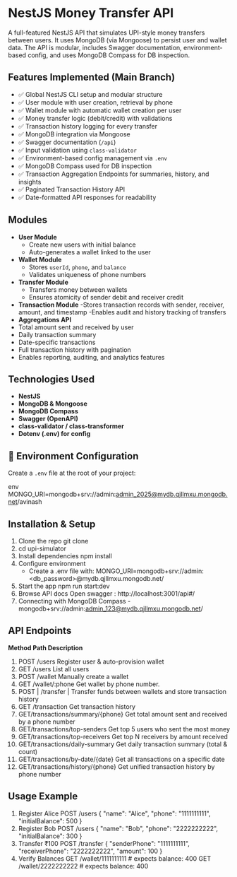 # NestJS Money Transfer API

A full-featured NestJS API that simulates UPI-style money transfers between users. It uses MongoDB (via Mongoose) to persist user and wallet data. The API is modular, includes Swagger documentation, environment-based config, and uses MongoDB Compass for DB inspection.

##  Features Implemented (Main Branch)

- ✅ Global NestJS CLI setup and modular structure
- ✅ User module with user creation, retrieval by phone
- ✅ Wallet module with automatic wallet creation per user
- ✅ Money transfer logic (debit/credit) with validations
- ✅ Transaction history logging for every transfer
- ✅ MongoDB integration via Mongoose
- ✅ Swagger documentation (`/api`)
- ✅ Input validation using `class-validator`
- ✅ Environment-based config management via `.env`
- ✅ MongoDB Compass used for DB inspection
- ✅ Transaction Aggregation Endpoints for summaries, history, and insights
- ✅ Paginated Transaction History API
- ✅ Date-formatted API responses for readability

##  Modules

- **User Module**
  - Create new users with initial balance
  - Auto-generates a wallet linked to the user
- **Wallet Module**
  - Stores `userId`, `phone`, and `balance`
  - Validates uniqueness of phone numbers
- **Transfer Module**
  - Transfers money between wallets
  - Ensures atomicity of sender debit and receiver credit
- **Transaction Module**
  -Stores transaction records with sender, receiver, amount, and timestamp
  -Enables audit and history tracking of transfers
- **Aggregations API**
- Total amount sent and received by user
- Daily transaction summary
- Date-specific transactions
- Full transaction history with pagination
- Enables reporting, auditing, and analytics features

##  Technologies Used

- **NestJS**
- **MongoDB & Mongoose**
- **MongoDB Compass**
- **Swagger (OpenAPI)**
- **class-validator / class-transformer**
- **Dotenv (.env) for config**

## 🔐 Environment Configuration

Create a `.env` file at the root of your project:

env
MONGO_URI=mongodb+srv://admin:admin_2025@mydb.qjllmxu.mongodb.net/avinash



## Installation & Setup
1. Clone the repo git clone <repo-url>
2. cd upi-simulator
3. Install dependencies npm install
4. Configure environment
    * Create a .env file with: MONGO_URI=mongodb+srv://admin:<db_password>@mydb.qjllmxu.mongodb.net/
5. Start the app npm run start:dev
6. Browse API docs Open swagger : http://localhost:3001/api#/
7. Connecting with MongoDB Compass - mongodb+srv://admin:admin_123@mydb.qjllmxu.mongodb.net/
  

## API Endpoints
**Method	Path	Description**
1. POST	/users	Register user & auto-provision wallet
2. GET	/users	List all users
3. POST	/wallet	Manually create a wallet
4. GET	/wallet/:phone	Get wallet by phone number.
5. POST | /transfer | Transfer funds between wallets and store transaction history
6. GET /transaction  Get transaction history
7. GET/transactions/summary/{phone} Get total amount sent and received by a phone number
8. GET/transactions/top-senders Get top 5 users who sent the most money
9. GET/transactions/top-receivers Get top N receivers by amount received
10. GET/transactions/daily-summary Get daily transaction summary (total & count)
11. GET/transactions/by-date/{date} Get all transactions on a specific date
12. GET/transactions/history/{phone} Get unified transaction history by phone number

## Usage Example
1. Register Alice POST /users
   { "name": "Alice", "phone": "1111111111", "initialBalance": 500 }
2. Register Bob POST /users
   { "name": "Bob", "phone": "2222222222", "initialBalance": 300 }
3. Transfer ₹100 POST /transfer
   { "senderPhone": "1111111111", "receiverPhone": "2222222222", "amount": 100 }
4. Verify Balances
   GET /wallet/1111111111  # expects balance: 400
   GET /wallet/2222222222  # expects balance: 400
